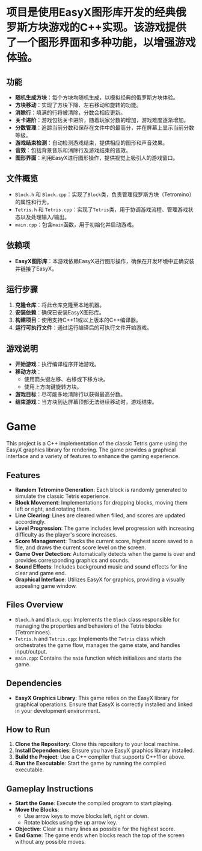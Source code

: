 # 项目是使用EasyX图形库开发的经典俄罗斯方块游戏的C++实现。该游戏提供了一个图形界面和多种功能，以增强游戏体验。

## 功能

- **随机生成方块**：每个方块均随机生成，以模拟经典的俄罗斯方块体验。
- **方块移动**：实现了方块下降、左右移动和旋转的功能。
- **消除行**：填满的行将被清除，分数会相应更新。
- **关卡进阶**：游戏包括关卡进阶，随着玩家分数的增加，游戏难度逐渐增加。
- **分数管理**：追踪当前分数和保存在文件中的最高分，并在屏幕上显示当前分数等级。
- **游戏结束检测**：自动检测游戏结束，提供相应的图形和声音效果。
- **音效**：包括背景音乐和消除行及游戏结束的音效。
- **图形界面**：利用EasyX进行图形操作，提供视觉上吸引人的游戏窗口。

## 文件概览

- `Block.h` 和 `Block.cpp`：实现了`Block`类，负责管理俄罗斯方块（Tetromino）的属性和行为。
- `Tetris.h` 和 `Tetris.cpp`：实现了`Tetris`类，用于协调游戏流程、管理游戏状态以及处理输入/输出。
- `main.cpp`：包含`main`函数，用于初始化并启动游戏。

## 依赖项

- **EasyX图形库**：本游戏依赖EasyX进行图形操作，确保在开发环境中正确安装并链接了EasyX。

## 运行步骤

1. **克隆仓库**：将此仓库克隆至本地机器。
2. **安装依赖**：确保已安装EasyX图形库。
3. **构建项目**：使用支持C++11或以上版本的C++编译器。
4. **运行可执行文件**：通过运行编译后的可执行文件开始游戏。

## 游戏说明

- **开始游戏**：执行编译程序开始游戏。
- **移动方块**：
  - 使用箭头键左移、右移或下移方块。
  - 使用上方向键旋转方块。
- **游戏目标**：尽可能多地清除行以获得最高分数。
- **结束游戏**：当方块到达屏幕顶部无法继续移动时，游戏结束。


# Game

This project is a C++ implementation of the classic Tetris game using the EasyX graphics library for rendering. The game provides a graphical interface and a variety of features to enhance the gaming experience.

## Features

- **Random Tetromino Generation**: Each block is randomly generated to simulate the classic Tetris experience.
- **Block Movement**: Implementations for dropping blocks, moving them left or right, and rotating them.
- **Line Clearing**: Lines are cleared when filled, and scores are updated accordingly.
- **Level Progression**: The game includes level progression with increasing difficulty as the player's score increases.
- **Score Management**: Tracks the current score, highest score saved to a file, and draws the current score level on the screen.
- **Game Over Detection**: Automatically detects when the game is over and provides corresponding graphics and sounds.
- **Sound Effects**: Includes background music and sound effects for line clear and game end.
- **Graphical Interface**: Utilizes EasyX for graphics, providing a visually appealing game window.

## Files Overview

- `Block.h` and `Block.cpp`: Implements the `Block` class responsible for managing the properties and behaviors of the Tetris blocks (Tetrominoes).
- `Tetris.h` and `Tetris.cpp`: Implements the `Tetris` class which orchestrates the game flow, manages the game state, and handles input/output.
- `main.cpp`: Contains the `main` function which initializes and starts the game.
  
## Dependencies

- **EasyX Graphics Library**: This game relies on the EasyX library for graphical operations. Ensure that EasyX is correctly installed and linked in your development environment.
  
## How to Run

1. **Clone the Repository**: Clone this repository to your local machine.
2. **Install Dependencies**: Ensure you have EasyX graphics library installed.
3. **Build the Project**: Use a C++ compiler that supports C++11 or above.
4. **Run the Executable**: Start the game by running the compiled executable.

## Gameplay Instructions

- **Start the Game**: Execute the compiled program to start playing.
- **Move the Blocks**:
  - Use arrow keys to move blocks left, right or down.
  - Rotate blocks using the up arrow key.
- **Objective**: Clear as many lines as possible for the highest score.
- **End Game**: The game ends when blocks reach the top of the screen without any possible moves.

